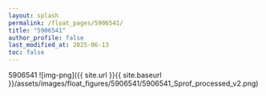 ```yaml
---
layout: splash
permalink: /float_pages/5906541/
title: "5906541"
author_profile: false
last_modified_at: 2025-06-13
toc: false
---
```

 
5906541
![img-png]({{ site.url }}{{ site.baseurl }}/assets/images/float_figures/5906541/5906541_Sprof_processed_v2.png)